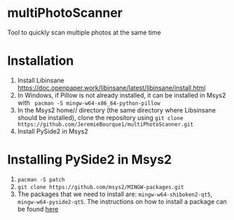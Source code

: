 # multiPhotoScanner
Tool to quickly scan multiple photos at the same time

# Installation
1. Install Libinsane https://doc.openpaper.work/libinsane/latest/libinsane/install.html
2. In Windows, if Pillow is not already installed, it can be installed in Msys2 with `
pacman -S mingw-w64-x86_64-python-pillow`
3. In the Msys2 home/<user>/ directory (the same directory where Libsinsane should be installed), clone the repository using `git clone https://github.com/JeremieBourque1/multiPhotoScanner.git` 
4. Install PySide2 in Msys2

# Installing PySide2 in Msys2
1. `pacman -S patch`
2. `git clone https://github.com/msys2/MINGW-packages.git`
3. The packages that we need to install are: `mingw-w64-shiboken2-qt5`, `mingw-w64-pyside2-qt5`. The instructions on how to install a package can be found [here](https://github.com/msys2/MINGW-packages/blob/master/README.md)
